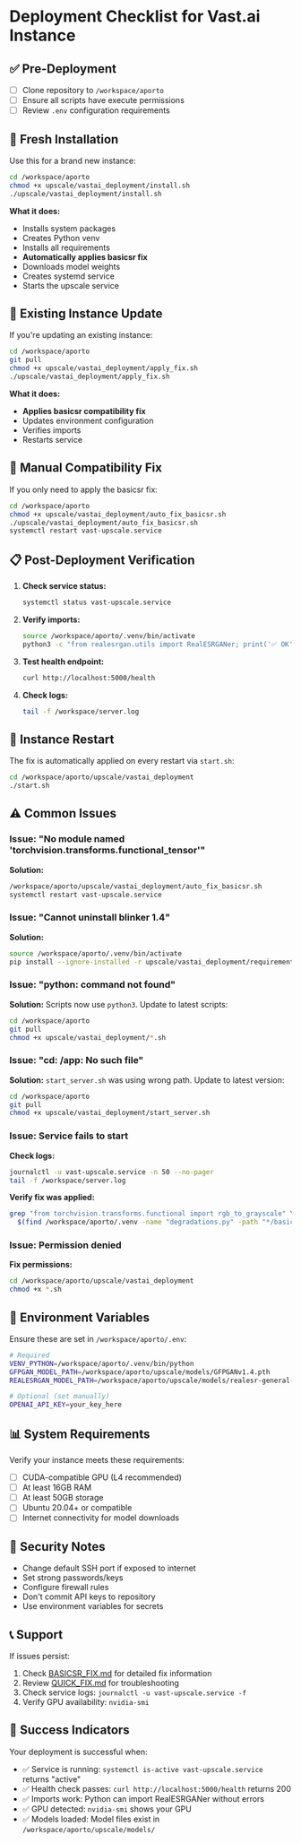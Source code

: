 # Deployment Checklist for Vast.ai Instance

## ✅ Pre-Deployment

- [ ] Clone repository to `/workspace/aporto`
- [ ] Ensure all scripts have execute permissions
- [ ] Review `.env` configuration requirements

## 🚀 Fresh Installation

Use this for a brand new instance:

```bash
cd /workspace/aporto
chmod +x upscale/vastai_deployment/install.sh
./upscale/vastai_deployment/install.sh
```

**What it does:**
- Installs system packages
- Creates Python venv
- Installs all requirements
- **Automatically applies basicsr fix**
- Downloads model weights
- Creates systemd service
- Starts the upscale service

## 🔄 Existing Instance Update

If you're updating an existing instance:

```bash
cd /workspace/aporto
git pull
chmod +x upscale/vastai_deployment/apply_fix.sh
./upscale/vastai_deployment/apply_fix.sh
```

**What it does:**
- **Applies basicsr compatibility fix**
- Updates environment configuration
- Verifies imports
- Restarts service

## 🔧 Manual Compatibility Fix

If you only need to apply the basicsr fix:

```bash
cd /workspace/aporto
chmod +x upscale/vastai_deployment/auto_fix_basicsr.sh
./upscale/vastai_deployment/auto_fix_basicsr.sh
systemctl restart vast-upscale.service
```

## 📋 Post-Deployment Verification

1. **Check service status:**
   ```bash
   systemctl status vast-upscale.service
   ```

2. **Verify imports:**
   ```bash
   source /workspace/aporto/.venv/bin/activate
   python3 -c "from realesrgan.utils import RealESRGANer; print('✅ OK')"
   ```

3. **Test health endpoint:**
   ```bash
   curl http://localhost:5000/health
   ```

4. **Check logs:**
   ```bash
   tail -f /workspace/server.log
   ```

## 🔁 Instance Restart

The fix is automatically applied on every restart via `start.sh`:

```bash
cd /workspace/aporto/upscale/vastai_deployment
./start.sh
```

## ⚠️ Common Issues

### Issue: "No module named 'torchvision.transforms.functional_tensor'"

**Solution:**
```bash
/workspace/aporto/upscale/vastai_deployment/auto_fix_basicsr.sh
systemctl restart vast-upscale.service
```

### Issue: "Cannot uninstall blinker 1.4"

**Solution:**
```bash
source /workspace/aporto/.venv/bin/activate
pip install --ignore-installed -r upscale/vastai_deployment/requirements.txt
```

### Issue: "python: command not found"

**Solution:** Scripts now use `python3`. Update to latest scripts:
```bash
cd /workspace/aporto
git pull
chmod +x upscale/vastai_deployment/*.sh
```

### Issue: "cd: /app: No such file"

**Solution:** `start_server.sh` was using wrong path. Update to latest version:
```bash
cd /workspace/aporto
git pull
chmod +x upscale/vastai_deployment/start_server.sh
```

### Issue: Service fails to start

**Check logs:**
```bash
journalctl -u vast-upscale.service -n 50 --no-pager
tail -f /workspace/server.log
```

**Verify fix was applied:**
```bash
grep "from torchvision.transforms.functional import rgb_to_grayscale" \
  $(find /workspace/aporto/.venv -name "degradations.py" -path "*/basicsr/data/degradations.py")
```

### Issue: Permission denied

**Fix permissions:**
```bash
cd /workspace/aporto/upscale/vastai_deployment
chmod +x *.sh
```

## 🎯 Environment Variables

Ensure these are set in `/workspace/aporto/.env`:

```bash
# Required
VENV_PYTHON=/workspace/aporto/.venv/bin/python
GFPGAN_MODEL_PATH=/workspace/aporto/upscale/models/GFPGANv1.4.pth
REALESRGAN_MODEL_PATH=/workspace/aporto/upscale/models/realesr-general-x4v3.pth

# Optional (set manually)
OPENAI_API_KEY=your_key_here
```

## 📊 System Requirements

Verify your instance meets these requirements:

- [ ] CUDA-compatible GPU (L4 recommended)
- [ ] At least 16GB RAM
- [ ] At least 50GB storage
- [ ] Ubuntu 20.04+ or compatible
- [ ] Internet connectivity for model downloads

## 🔐 Security Notes

- Change default SSH port if exposed to internet
- Set strong passwords/keys
- Configure firewall rules
- Don't commit API keys to repository
- Use environment variables for secrets

## 📞 Support

If issues persist:

1. Check [BASICSR_FIX.md](BASICSR_FIX.md) for detailed fix information
2. Review [QUICK_FIX.md](QUICK_FIX.md) for troubleshooting
3. Check service logs: `journalctl -u vast-upscale.service -f`
4. Verify GPU availability: `nvidia-smi`

## 🎉 Success Indicators

Your deployment is successful when:

- ✅ Service is running: `systemctl is-active vast-upscale.service` returns "active"
- ✅ Health check passes: `curl http://localhost:5000/health` returns 200
- ✅ Imports work: Python can import RealESRGANer without errors
- ✅ GPU detected: `nvidia-smi` shows your GPU
- ✅ Models loaded: Model files exist in `/workspace/aporto/upscale/models/`
